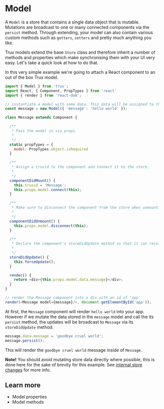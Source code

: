 # Model

A `Model` is a store that contains a single data object that is mutable. Mutations are broadcast to one or many connected components via the `persist` method. Through extending, your model can also contain various custom methods such as `getters`, `setters` and pretty much anything you like.

Trux models extend the base `Store` class and therefore inherit a number of methods and properties which make synchronising them with your UI very easy. Let's take a quick look at how to do that.

In this very simple example we're going to attach a React component to an out of the box Trux model.

```js
import { Model } from 'trux';
import React, { Component, PropTypes } from 'react'
import { render } from 'react-dom';

// instantiate a model with some data. This data will be assigned to the message.data property.
const message = new Model({ 'message': 'hello world' });

class Message extends Component {

  /**
   * Pass the model in via props.
   *
   */
  static propTypes = {
    model: PropTypes.object.isRequired
  }

  /**
   * Assign a truxid to the component and connect it to the store.
   *
   */
  componentDidMount() {
    this.truxid = 'Message';
    this.props.model.connect(this);
  }

  /**
   * Make sure to disconnect the component from the store when unmounting.
   *
   */
  componentDidUnmount() {
    this.props.model.disconnect(this);
  }

  /**
   * Declare the component's storeDidUpdate method so that it can receive updates.
   *
   */
  storeDidUpdate() {
    this.forceUpdate();
  }

  render() {
    return <div>{this.props.model.data.message}</div>;
  }
}

// render the Message component into a div with an id of 'app'
render(<Message model={message}/>, document.getElementById('app'));
```

At first, the `Message` component will render `hello world` into your app. However if we mutate the data stored in the `message` model and call the its `persist` method, the updates will be broadcast to `Message` via its `storeDidUpdate` method.

```js
message.data.message = 'goodbye cruel world';
message.persist();
```

This will render the `goodbye cruel world` message inside of `Message`.

**Note!** You should avoid mutating store data directly where possible, this is done here for the sake of brevity for this example. See [internal store changes](/about/differences-to-redux.md#internal-store-changes) for more info.

## Learn more

* Model properties
* Model methods



